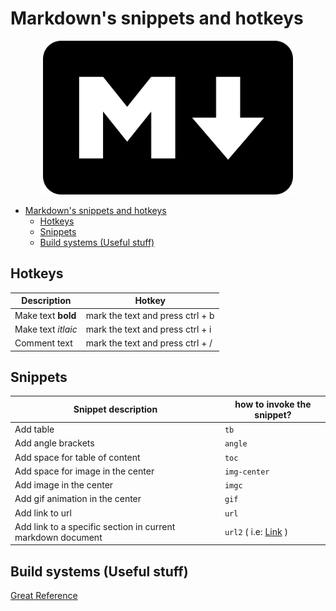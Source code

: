 # Markdown's snippets and hotkeys

<p align="center">
  <img src="images/markdown/markdown.png" title="A simple markdown intro" style="width:400px;">
</p>

<!--ts-->
   * [Markdown's snippets and hotkeys](#markdowns-snippets-and-hotkeys)
      * [Hotkeys](#hotkeys)
      * [Snippets](#snippets)
      * [Build systems (Useful stuff)](#build-systems-useful-stuff)

<!-- Added by: gil_diy, at: 2020-06-13T14:08+03:00 -->

<!--te-->

## Hotkeys

Description | Hotkey
------------|-----
Make text **bold** | mark the text and press ctrl + b
Make text _itlaic_ | mark the text and press ctrl + i
Comment text | mark the text and press ctrl + /

## Snippets

Snippet description| how to invoke the snippet?
------------|-----
 Add table | `tb`
 Add angle brackets | `angle`
 Add space for table of content | `toc`
 Add space for image in the center | `img-center`
 Add image in the center | `imgc`
 Add gif animation in the center | `gif`
 Add link to url | `url`
 Add link to a specific section in current markdown document | `url2` ( i.e: [Link](#hotkeys) )


## Build systems (Useful stuff)

[Great Reference](https://www.sublimetext.com/docs/3/build_systems.html)